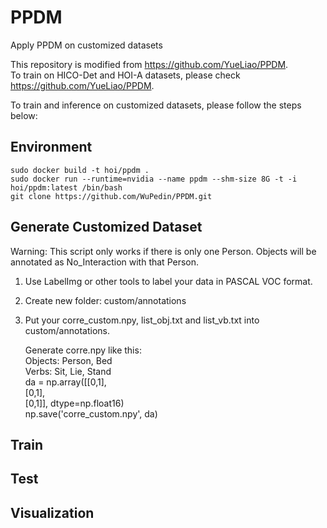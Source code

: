 # PPDM
Apply PPDM on customized datasets

This repository is modified from https://github.com/YueLiao/PPDM.  
To train on HICO-Det and HOI-A datasets, please check https://github.com/YueLiao/PPDM.  

To train and inference on customized datasets, please follow the steps below:

## Environment
    sudo docker build -t hoi/ppdm .  
    sudo docker run --runtime=nvidia --name ppdm --shm-size 8G -t -i hoi/ppdm:latest /bin/bash  
    git clone https://github.com/WuPedin/PPDM.git

## Generate Customized Dataset
Warning: This script only  works if there is only one Person. Objects will be annotated as No_Interaction with that Person.
1.	Use LabelImg or other tools to label your data in PASCAL VOC format.
2.	Create new folder: custom/annotations
3.	Put your corre_custom.npy, list_obj.txt and list_vb.txt into custom/annotations.  

    Generate corre.npy like this:  
    Objects: Person, Bed  
    Verbs: Sit, Lie, Stand  
    da = np.array([[0,1],  
           [0,1],  
           [0,1]], dtype=np.float16)  
    np.save('corre_custom.npy', da)         

## Train

## Test

## Visualization

